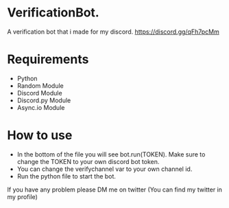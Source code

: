 # VerificationBot.
A verification bot that i made for my discord. https://discord.gg/qFh7pcMm


# Requirements 
- Python
- Random Module
- Discord Module
- Discord.py Module
- Async.io Module

# How to use
- In the bottom of the file you will see bot.run(TOKEN). Make sure to change the TOKEN to your own discord bot token.
- You can change the verifychannel var to your own channel id. 
- Run the python file to start the bot. 

If you have any problem please DM me on twitter (You can find my twitter in my profile)
